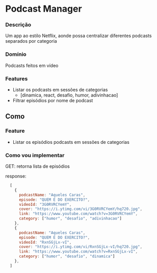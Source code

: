 # Podcast Manager

### Descrição

Um app ao estilo Netflix, aonde possa centralizar diferentes podcasts separados por categoria

### Domínio

Podcasts feitos em vídeo

### Features

- Listar os podcasts em sessões de categorias
  - [dinamica, react, desafio, humor, adivinhacao]
- Filtrar episódios por nome de podcast

## Como

### Feature
- Listar os episódios podcasts em sessões de categorias

### Como vou implementar
  GET: retorna lista de episódios
  
  response: 

  ```js
    [
      {
        podcastName: "Aqueles Caras",
        episode: "QUEM É DO EXERCITO?",
        videoId: "3G0RVRCYemY",
        cover: "https://i.ytimg.com/vi/3G0RVRCYemY/hq720.jpg",
        link: "https://www.youtube.com/watch?v=3G0RVRCYemY",
        category: ["humor", "desafio", "adivinhacao"]
      },
      {
        podcastName: "Aqueles Caras",
        episode: "QUEM É DO EXERCITO?",
        videoId: "RxnSGjLx-vI",
        cover: "https://i.ytimg.com/vi/RxnSGjLx-vI/hq720.jpg",
        link: "https://www.youtube.com/watch?v=RxnSGjLx-vI",
        category: ["humor", "desafio", "dinamica"]
      },
    ]
  ```
